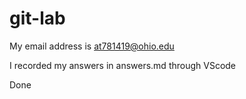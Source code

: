 ﻿# git-lab

My email address is at781419@ohio.edu

I recorded my answers in answers.md through VScode

Done
